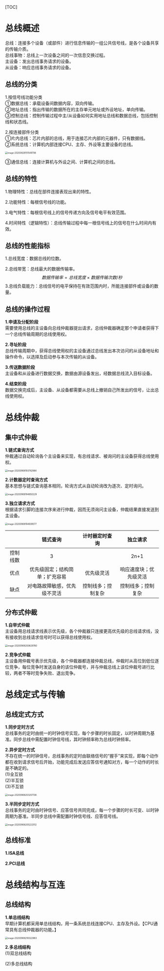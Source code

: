 [TOC]





# 总线概述

总线：连接多个设备（或部件）进行信息传输的一组公共信号线，是各个设备共享的传输介质。  
总线事物：总线上一次设备之间的一次信息交换过程。  
主设备：发出总线事务请求的设备。  
从设备：响应总线事务请求的设备。

## 总线的分类

1.按信号线功能分类  
①数据总线：承载设备间数据内容，双向传输。  
②地址总线：指出传输的数据所在的主存单元地址或外设地址，单向传输。  
③控制总线：控制传输过程中主/从设备如何实用地址总线和数据总线，包括控制线和状态线。

2.按连接部件分类  
①片内总线：芯片内部的总线，用于连接芯片内部的元器件，只有数据线。  
②系统总线：计算机内部连接CPU、主存、外设等主要设备的总线。

<img src="C:\Users\GaoWei\Desktop\新建文件夹\图片\6_1.png" alt="image-20200828151549706" style="zoom:50%;" />

③通信总线：连接计算机与外设之间、计算机之间的总线。

## 总线的特性

1.物理特性：总线在部件连接表现出来的特性。

2.功能特性：每根信号线的功能。

3.电气特性：每根信号线上的信号传递方向及信号电平有效范围。

4.时间特性（逻辑特性）：总线传输过程中每一根信号线上的信号在什么时间内有效。

## 总线的性能指标

1.总线宽度：数据总线的位数。

2.总线带宽：总线最大的数据传输率。
$$
数据传输率 = 总线宽度 \times 数据传输次数/秒
$$
3.总线负载能力：总线信号的电平保持在有效范围内时，所能连接部件或设备的数量。

## 总线的操作过程

**1.申请及分配阶段**  
需要使用总线的主设备向总线仲裁器提出请求，总线仲裁器确定那个申请者获得下一个总线传输周期的总线使用权。

**2.寻址阶段**  
总线传输周期中，获得总线使用权的主设备通过总线发出本次访问的从设备地址和操作命令，以选择及启动参与本次传输的从设备。

**3.传送数据阶段**  
主设备和从设备进行数据交换，数据由源设备发出，经数据总线流入目标设备。

**4.结束阶段**  
数据交换完成后，主设备、从设备都需要从总线上撤销自己所发出的信号，让出总线使用权。













# 总线仲裁

## 集中式仲裁

**1.链式查询方式**  
仲裁通过自动轮询各个主设备来实现，有总线请求、被询问的主设备获得总线使用权。

<img src="C:\Users\GaoWei\Desktop\新建文件夹\图片\6_2.png" alt="image-20200906193742984" style="zoom:50%;" />

**2.计数器定时查询方式**  
基本思想与链式查询基本相同，轮询方式从自动轮询改为逐次、定时询问。

<img src="C:\Users\GaoWei\Desktop\新建文件夹\图片\6_3.png" alt="image-20200906194850229" style="zoom:50%;" />

**3.独立请求方式**    
根据请求引脚的连接次序来进行仲裁，因而无须询问主设备，仲裁结果直接发送到主设备。

<img src="C:\Users\GaoWei\Desktop\新建文件夹\图片\6_4.png" alt="image-20200906194939577" style="zoom:50%;" />

|          |            链式查询            |   计时器定时查询   |        独立请求        |
| :------: | :----------------------------: | :----------------: | :--------------------: |
| 控制线数 |               3                |                    |          2n+1          |
|   优点   | 优先级固定；结构简单；扩充容易 |     优先级灵活     | 响应速度块；优先级灵活 |
|   缺点   |  对电路故障敏感，优先级不灵活  | 控制线多；控制复杂 |   控制线多；控制复杂   |



## 分布式仲裁

**1.自举式仲裁**  
主设备用总线请求线表示优先级，各个仲裁器只连接更高优先级的总线请求线，没有接收到总线请求信号时可以获得总线使用权。

<img src="C:\Users\GaoWei\Desktop\新建文件夹\图片\6_5.png" alt="image-20200906200629760" style="zoom:50%;" />

**2.竞争式仲裁**  
主设备用仲裁号表示优先级，各个仲裁器都连接仲裁总线，仲裁时从高位到低位逐位竞争，每位竞争时发送自身的该位仲裁号，并与仲裁总线上该位仲裁号进行比较，两者不等时竞争失败、退出竞争。











# 总线定式与传输

## 总线定式方式

**1.同步定时方式**  
总线事务的定时由统一的时钟信号实现，每个步骤的时长固定，以时钟周期为基准。同步总线中需配置时钟信号线，其时钟频率称为总线时钟频率。

**2.异步定时方式**  
不存在统一的时钟信号，总线事务的定时由联络信号的“握手”来实现，即每个动作都在收到请求信号后开始，功能完成后发送应答信号通知对方，每一个动作的时长是不确定的。  
(1)全互锁  
(2)半互锁  
(3)不互锁

<img src="C:\Users\GaoWei\Desktop\新建文件夹\图片\6_6.png" alt="image-20200906203207136" style="zoom:50%;" />

**3.半同步定时方式**  
总线事务的定时由时钟信号、应答信号共同完成，每一个步骤的时长可变、以时钟周期为基准。半同步总线中需配置时钟信号线、应答信号线。

<img src="C:\Users\GaoWei\Desktop\新建文件夹\图片\6_7.png" alt="image-20200906205222512" style="zoom:50%;" />

## 总线标准

**1.ISA总线**  

**2.PCI总线**













# 总线结构与互连

## 总线结构

**1.单总线结构**  
早期计算机都采用单总线结构，用一条系统总线连接CPU、主存及外设。【CPU通常具有总线仲裁器的功能。】

<img src="C:\Users\GaoWei\Desktop\新建文件夹\图片\6_8.png" alt="image-20200906210022983" style="zoom:50%;" />

**2.多总线结构**  
(1)双总线结构  

(2)多总线结构



